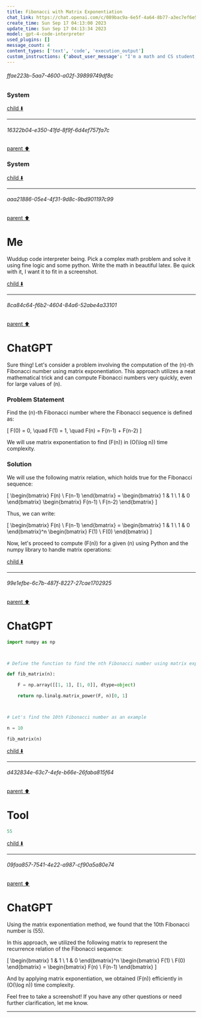 ```yaml
---
title: Fibonacci with Matrix Exponentiation
chat_link: https://chat.openai.com/c/089bac9a-6e5f-4a64-8b77-a3ec7ef6e58c
create_time: Sun Sep 17 04:13:00 2023
update_time: Sun Sep 17 04:13:34 2023
model: gpt-4-code-interpreter
used_plugins: []
message_count: 4
content_types: ['text', 'code', 'execution_output']
custom_instructions: {'about_user_message': "I'm a math and CS student, and I like simple and clever solutions.", 'about_model_message': "You're a proficient and helpful AI programming and research assistant."}
---
```


###### ffae223b-5aa7-4600-a02f-39899749df8c
### System

[child ⬇️](#16322b04-e350-41fd-8f9f-6d4ef757fa7c)

---

###### 16322b04-e350-41fd-8f9f-6d4ef757fa7c
[parent ⬆️](#ffae223b-5aa7-4600-a02f-39899749df8c)
### System

[child ⬇️](#aaa21886-05e4-4f31-9d8c-9bd901197c99)

---

###### aaa21886-05e4-4f31-9d8c-9bd901197c99
[parent ⬆️](#16322b04-e350-41fd-8f9f-6d4ef757fa7c)
# Me

Wuddup code interpreter being.
Pick a complex math problem and solve it using fine logic and some python.
Write the math in beautiful latex. Be quick with it, I want it to fit in a screenshot.

[child ⬇️](#8ca84c64-f6b2-4604-84a6-52abe4a33101)

---

###### 8ca84c64-f6b2-4604-84a6-52abe4a33101
[parent ⬆️](#aaa21886-05e4-4f31-9d8c-9bd901197c99)
# ChatGPT

Sure thing! Let's consider a problem involving the computation of the \(n\)-th Fibonacci number using matrix exponentiation. This approach utilizes a neat mathematical trick and can compute Fibonacci numbers very quickly, even for large values of \(n\).

### Problem Statement

Find the \(n\)-th Fibonacci number where the Fibonacci sequence is defined as:

\[
F(0) = 0, \quad F(1) = 1, \quad F(n) = F(n-1) + F(n-2)
\]

We will use matrix exponentiation to find \(F(n)\) in \(O(\log n)\) time complexity.

### Solution

We will use the following matrix relation, which holds true for the Fibonacci sequence:

\[
\begin{bmatrix} F(n) \\ F(n-1) \end{bmatrix} = \begin{bmatrix} 1 & 1 \\ 1 & 0 \end{bmatrix} \begin{bmatrix} F(n-1) \\ F(n-2) \end{bmatrix}
\]

Thus, we can write:

\[
\begin{bmatrix} F(n) \\ F(n-1) \end{bmatrix} = \begin{bmatrix} 1 & 1 \\ 1 & 0 \end{bmatrix}^n \begin{bmatrix} F(1) \\ F(0) \end{bmatrix}
\]

Now, let's proceed to compute \(F(n)\) for a given \(n\) using Python and the numpy library to handle matrix operations:

[child ⬇️](#99e1efbe-6c7b-487f-8227-27cae1702925)

---

###### 99e1efbe-6c7b-487f-8227-27cae1702925
[parent ⬆️](#8ca84c64-f6b2-4604-84a6-52abe4a33101)
# ChatGPT

```python
import numpy as np



# Define the function to find the nth Fibonacci number using matrix exponentiation

def fib_matrix(n):

    F = np.array([[1, 1], [1, 0]], dtype=object)

    return np.linalg.matrix_power(F, n)[0, 1]



# Let's find the 10th Fibonacci number as an example

n = 10

fib_matrix(n)
```

[child ⬇️](#d432834e-63c7-4efe-b66e-26faba815f64)

---

###### d432834e-63c7-4efe-b66e-26faba815f64
[parent ⬆️](#99e1efbe-6c7b-487f-8227-27cae1702925)
# Tool

```python
55
```

[child ⬇️](#09faa857-7541-4e22-a987-cf90a5a80e74)

---

###### 09faa857-7541-4e22-a987-cf90a5a80e74
[parent ⬆️](#d432834e-63c7-4efe-b66e-26faba815f64)
# ChatGPT

Using the matrix exponentiation method, we found that the 10th Fibonacci number is \(55\).

In this approach, we utilized the following matrix to represent the recurrence relation of the Fibonacci sequence:

\[
\begin{bmatrix} 1 & 1 \\ 1 & 0 \end{bmatrix}^n \begin{bmatrix} F(1) \\ F(0) \end{bmatrix} = \begin{bmatrix} F(n) \\ F(n-1) \end{bmatrix}
\]

And by applying matrix exponentiation, we obtained \(F(n)\) efficiently in \(O(\log n)\) time complexity.

Feel free to take a screenshot! If you have any other questions or need further clarification, let me know.

---
